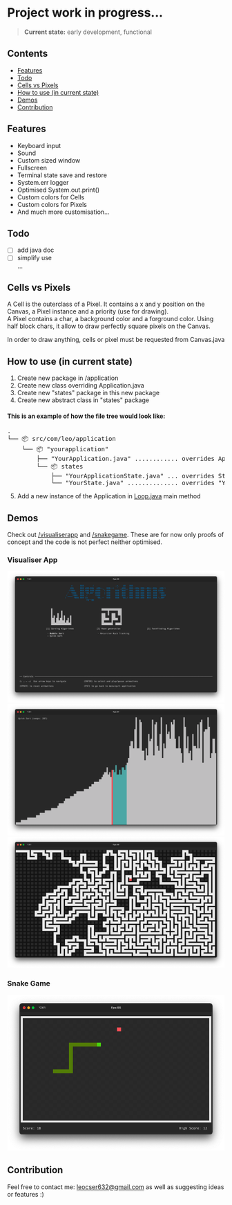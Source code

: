 # Project work in progress... 
> **Current state:** early development, functional

## Contents

- [Features](#features)
- [Todo](#todo)
- [Cells vs Pixels](#cells-vs-pixels)
- [How to use (in current state)](#how-to-use)
- [Demos](#demos)
- [Contribution](#contribution)

<a name="features"></a>
## Features
- Keyboard input
- Sound
- Custom sized window
- Fullscreen
- Terminal state save and restore
- System.err logger
- Optimised System.out.print()
- Custom colors for Cells
- Custom colors for Pixels
- And much more customisation...

<a name="todo"></a>
## Todo
- [ ] add java doc  
- [ ] simplify use  
...

<a name="cells-vs-pixels"></a>
## Cells vs Pixels
A Cell is the outerclass of a Pixel. It contains a x and y position on the Canvas, a Pixel instance and a priority (use for drawing).  
A Pixel contains a char, a background color and a forground color. Using half block chars, it allow to draw perfectly square pixels on the Canvas.

In order to draw anything, cells or pixel must be requested from Canvas.java

<a name="how-to-use"></a>
## How to use (in current state)
1. Create new package in /application
2. Create new class overriding Application.java
3. Create new "states" package in this new package
4. Create new abstract class in "states" package

#### This is an example of how the file tree would look like:
<pre>
.
└── 📦 src/com/leo/application
    └── 📦 "yourapplication"
        ├── "YourApplication.java" ............ overrides Application.java
        └── 📦 states
            ├── "YourApplicationState.java" ... overrides State.java
            └── "YourState.java" .............. overrides "YourApplicationState.java"
</pre>

5. Add a new instance of the Application in [Loop.java](src/com/leo/application/Loop.java) main method

<a name="demo"></a>
## Demos
Check out [/visualiserapp](src/com/leo/application/visualiserapp) and [/snakegame](src/com/leo/application/snakegame). These are for now only proofs of concept and the code is not perfect neither optimised.

### Visualiser App
![menuAlgorithms](res/demo/menuAlgorithms.png)
![quickSort](res/demo/quickSort.png)
![maze](res/demo/maze.png)
### Snake Game
![snake](res/demo/snake.png)

<a name="contribution"></a>
## Contribution
Feel free to contact me: leocser632@gmail.com as well as suggesting ideas or features :)
